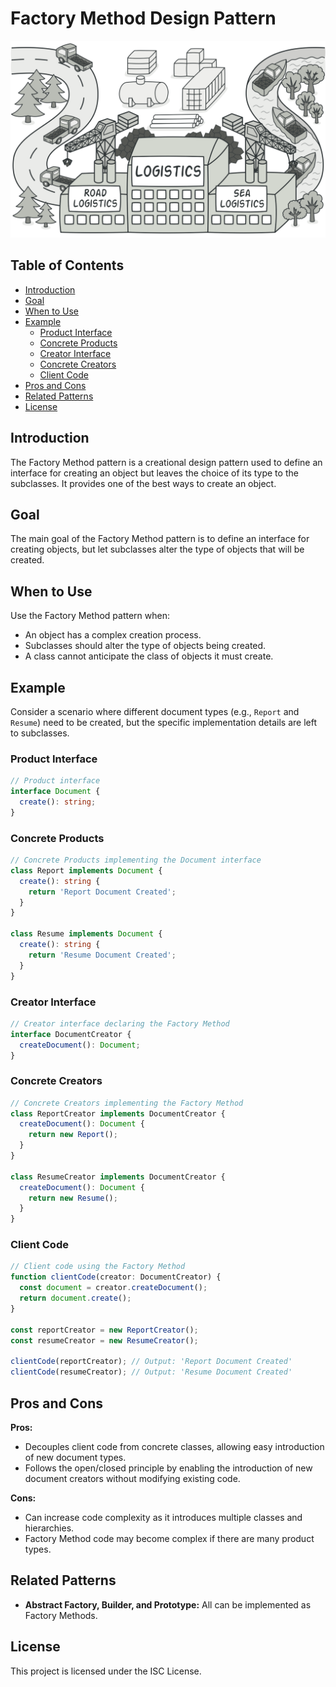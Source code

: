 # Factory Method Design Pattern

![Factory Method](factory_method_image.png)

## Table of Contents

- [Introduction](#introduction)
- [Goal](#goal)
- [When to Use](#when-to-use)
- [Example](#example)
  - [Product Interface](#product-interface)
  - [Concrete Products](#concrete-products)
  - [Creator Interface](#creator-interface)
  - [Concrete Creators](#concrete-creators)
  - [Client Code](#client-code)
- [Pros and Cons](#pros-and-cons)
- [Related Patterns](#related-patterns)
- [License](#license)

## Introduction

The Factory Method pattern is a creational design pattern used to define an interface for creating an object but leaves the choice of its type to the subclasses. It provides one of the best ways to create an object.

## Goal

The main goal of the Factory Method pattern is to define an interface for creating objects, but let subclasses alter the type of objects that will be created.

## When to Use

Use the Factory Method pattern when:

- An object has a complex creation process.
- Subclasses should alter the type of objects being created.
- A class cannot anticipate the class of objects it must create.

## Example

Consider a scenario where different document types (e.g., `Report` and `Resume`) need to be created, but the specific implementation details are left to subclasses.

### Product Interface

```typescript
// Product interface
interface Document {
  create(): string;
}
```

### Concrete Products

```typescript
// Concrete Products implementing the Document interface
class Report implements Document {
  create(): string {
    return 'Report Document Created';
  }
}

class Resume implements Document {
  create(): string {
    return 'Resume Document Created';
  }
}
```

### Creator Interface

```typescript
// Creator interface declaring the Factory Method
interface DocumentCreator {
  createDocument(): Document;
}
```

### Concrete Creators

```typescript
// Concrete Creators implementing the Factory Method
class ReportCreator implements DocumentCreator {
  createDocument(): Document {
    return new Report();
  }
}

class ResumeCreator implements DocumentCreator {
  createDocument(): Document {
    return new Resume();
  }
}
```

### Client Code

```typescript
// Client code using the Factory Method
function clientCode(creator: DocumentCreator) {
  const document = creator.createDocument();
  return document.create();
}

const reportCreator = new ReportCreator();
const resumeCreator = new ResumeCreator();

clientCode(reportCreator); // Output: 'Report Document Created'
clientCode(resumeCreator); // Output: 'Resume Document Created'
```

## Pros and Cons

**Pros:**

- Decouples client code from concrete classes, allowing easy introduction of new document types.
- Follows the open/closed principle by enabling the introduction of new document creators without modifying existing code.

**Cons:**

- Can increase code complexity as it introduces multiple classes and hierarchies.
- Factory Method code may become complex if there are many product types.

## Related Patterns

- **Abstract Factory, Builder, and Prototype:** All can be implemented as Factory Methods.

## License

This project is licensed under the ISC License.
